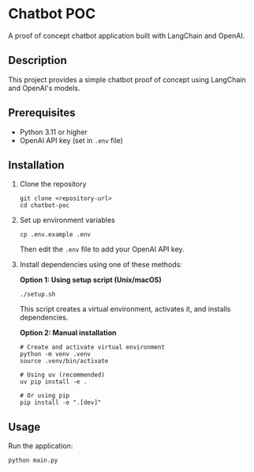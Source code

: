 # Chatbot POC

A proof of concept chatbot application built with LangChain and OpenAI.

## Description

This project provides a simple chatbot proof of concept using LangChain and OpenAI's models.

## Prerequisites

- Python 3.11 or higher
- OpenAI API key (set in `.env` file)

## Installation

1. Clone the repository
   ```
   git clone <repository-url>
   cd chatbot-poc
   ```

2. Set up environment variables
   ```
   cp .env.example .env
   ```
   Then edit the `.env` file to add your OpenAI API key.

3. Install dependencies using one of these methods:

   **Option 1: Using setup script (Unix/macOS)**
   ```
   ./setup.sh
   ```
   This script creates a virtual environment, activates it, and installs dependencies.

   **Option 2: Manual installation**
   ```
   # Create and activate virtual environment
   python -m venv .venv
   source .venv/bin/activate
   
   # Using uv (recommended)
   uv pip install -e .
   
   # Or using pip
   pip install -e ".[dev]"
   ```

## Usage

Run the application:

```
python main.py
```
